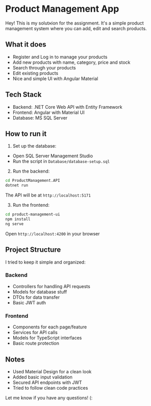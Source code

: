 # Product Management App

Hey! This is my solutאion for the assignment. It's a simple product management system where you can add, edit and search products.

## What it does

- Register and Log in to manage your products
- Add new products with name, category, price and stock
- Search through your products
- Edit existing products
- Nice and simple UI with Angular Material

## Tech Stack

- Backend: .NET Core Web API with Entity Framework
- Frontend: Angular with Material UI
- Database: MS SQL Server

## How to run it

1. Set up the database:
- Open SQL Server Management Studio
- Run the script in `Database/database-setup.sql`

2. Run the backend:
```bash
cd ProductManagement.API
dotnet run
```
The API will be at `http://localhost:5171`

3. Run the frontend:
```bash
cd product-management-ui
npm install
ng serve
```
Open `http://localhost:4200` in your browser

## Project Structure

I tried to keep it simple and organized:

### Backend
- Controllers for handling API requests
- Models for database stuff
- DTOs for data transfer
- Basic JWT auth

### Frontend
- Components for each page/feature
- Services for API calls
- Models for TypeScript interfaces
- Basic route protection

## Notes

- Used Material Design for a clean look
- Added basic input validation
- Secured API endpoints with JWT
- Tried to follow clean code practices

Let me know if you have any questions! (:
